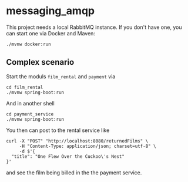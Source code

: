 # messaging_amqp

This project needs a local RabbitMQ instance. If you don't have one, you can start one via Docker and Maven:

```
./mvnw docker:run
```

## Complex scenario

Start the moduls `film_rental` and `payment` via 

```
cd film_rental
./mvnw spring-boot:run
```

And in another shell

```
cd payment_service
./mvnw spring-boot:run
```

You then can post to the rental service like

```
curl -X "POST" "http://localhost:8080/returnedFilms" \
     -H "Content-Type: application/json; charset=utf-8" \
     -d $'{
  "title": "One Flew Over the Cuckoo\'s Nest"
}'
```

and see the film being billed in the the payment service.
